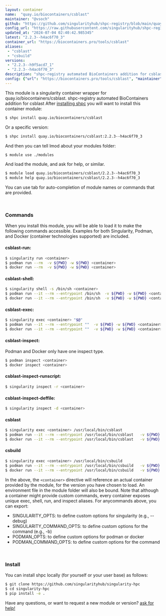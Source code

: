 ```yaml
---
layout: container
name:  "quay.io/biocontainers/csblast"
maintainer: "@vsoch"
github: "https://github.com/singularityhub/shpc-registry/blob/main/quay.io/biocontainers/csblast/container.yaml"
config_url: "https://raw.githubusercontent.com/singularityhub/shpc-registry/main/quay.io/biocontainers/csblast/container.yaml"
updated_at: "2024-07-04 02:40:42.985345"
latest: "2.2.3--h4ac6f70_3"
container_url: "https://biocontainers.pro/tools/csblast"
aliases:
 - "csblast"
 - "csbuild"
versions:
 - "2.2.3--h9f5acd7_1"
 - "2.2.3--h4ac6f70_3"
description: "shpc-registry automated BioContainers addition for csblast"
config: {"url": "https://biocontainers.pro/tools/csblast", "maintainer": "@vsoch", "description": "shpc-registry automated BioContainers addition for csblast", "latest": {"2.2.3--h4ac6f70_3": "sha256:38d1000ee334556a76be30948f5b60e6a2277a7491b68b2ac49bc7265fff2208"}, "tags": {"2.2.3--h9f5acd7_1": "sha256:14e900025b43dcc8104578bda9a843760f994ced1a1d639ad701397eac508ccd", "2.2.3--h4ac6f70_3": "sha256:38d1000ee334556a76be30948f5b60e6a2277a7491b68b2ac49bc7265fff2208"}, "docker": "quay.io/biocontainers/csblast", "aliases": {"csblast": "/usr/local/bin/csblast", "csbuild": "/usr/local/bin/csbuild"}}
---
```


This module is a singularity container wrapper for quay.io/biocontainers/csblast.
shpc-registry automated BioContainers addition for csblast
After [installing shpc](#install) you will want to install this container module:


```bash
$ shpc install quay.io/biocontainers/csblast
```

Or a specific version:

```bash
$ shpc install quay.io/biocontainers/csblast:2.2.3--h4ac6f70_3
```

And then you can tell lmod about your modules folder:

```bash
$ module use ./modules
```

And load the module, and ask for help, or similar.

```bash
$ module load quay.io/biocontainers/csblast/2.2.3--h4ac6f70_3
$ module help quay.io/biocontainers/csblast/2.2.3--h4ac6f70_3
```

You can use tab for auto-completion of module names or commands that are provided.

<br>

### Commands

When you install this module, you will be able to load it to make the following commands accessible.
Examples for both Singularity, Podman, and Docker (container technologies supported) are included.

#### csblast-run:

```bash
$ singularity run <container>
$ podman run --rm  -v ${PWD} -w ${PWD} <container>
$ docker run --rm  -v ${PWD} -w ${PWD} <container>
```

#### csblast-shell:

```bash
$ singularity shell -s /bin/sh <container>
$ podman run --it --rm --entrypoint /bin/sh  -v ${PWD} -w ${PWD} <container>
$ docker run --it --rm --entrypoint /bin/sh  -v ${PWD} -w ${PWD} <container>
```

#### csblast-exec:

```bash
$ singularity exec <container> "$@"
$ podman run --it --rm --entrypoint ""  -v ${PWD} -w ${PWD} <container> "$@"
$ docker run --it --rm --entrypoint ""  -v ${PWD} -w ${PWD} <container> "$@"
```

#### csblast-inspect:

Podman and Docker only have one inspect type.

```bash
$ podman inspect <container>
$ docker inspect <container>
```

#### csblast-inspect-runscript:

```bash
$ singularity inspect -r <container>
```

#### csblast-inspect-deffile:

```bash
$ singularity inspect -d <container>
```


#### csblast

```bash
$ singularity exec <container> /usr/local/bin/csblast
$ podman run --it --rm --entrypoint /usr/local/bin/csblast   -v ${PWD} -w ${PWD} <container> -c " $@"
$ docker run --it --rm --entrypoint /usr/local/bin/csblast   -v ${PWD} -w ${PWD} <container> -c " $@"
```


#### csbuild

```bash
$ singularity exec <container> /usr/local/bin/csbuild
$ podman run --it --rm --entrypoint /usr/local/bin/csbuild   -v ${PWD} -w ${PWD} <container> -c " $@"
$ docker run --it --rm --entrypoint /usr/local/bin/csbuild   -v ${PWD} -w ${PWD} <container> -c " $@"
```



In the above, the `<container>` directive will reference an actual container provided
by the module, for the version you have chosen to load. An environment file in the
module folder will also be bound. Note that although a container
might provide custom commands, every container exposes unique exec, shell, run, and
inspect aliases. For anycommands above, you can export:

 - SINGULARITY_OPTS: to define custom options for singularity (e.g., --debug)
 - SINGULARITY_COMMAND_OPTS: to define custom options for the command (e.g., -b)
 - PODMAN_OPTS: to define custom options for podman or docker
 - PODMAN_COMMAND_OPTS: to define custom options for the command

<br>

### Install

You can install shpc locally (for yourself or your user base) as follows:

```bash
$ git clone https://github.com/singularityhub/singularity-hpc
$ cd singularity-hpc
$ pip install -e .
```

Have any questions, or want to request a new module or version? [ask for help!](https://github.com/singularityhub/singularity-hpc/issues)